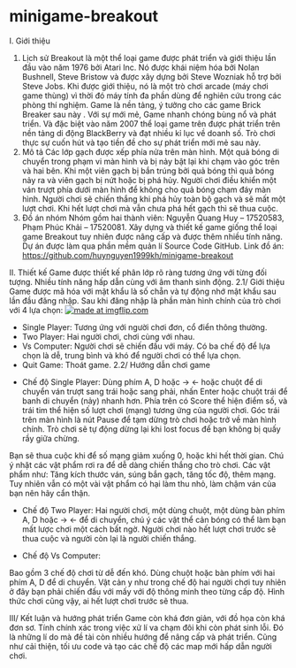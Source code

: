 # minigame-breakout

I. Giới thiệu
1. Lịch sử
	Breakout là một thể loại game được phát triển và giới thiệu lần đầu vào năm 1976 bởi Atari Inc. Nó được khái niệm hóa bởi Nolan Bushnell, Steve Bristow và được xây dựng bởi Steve Wozniak hỗ trợ bởi Steve Jobs. Khi được giới thiệu, nó là một trò chơi arcade (máy chơi game thùng) vì thời đó máy tính đa phần dùng để nghiên cứu trong các phòng thí nghiệm. Game là nền tảng, ý tưởng cho các game Brick Breaker sau này .
	Với sự mới mẻ, Game nhanh chóng bùng nổ và phát triển. Và đặc biệt vào năm 2007 thể loại game trên được phát triển trên nền tảng di động BlackBerry và đạt nhiều kỉ lục về doanh số. Trò chơi thực sự cuốn hút và tạo tiền đề cho sự phát triển mới mẻ sau này.
2. Mô tả
	Các lớp gạch được xếp phía nửa trên màn hình. Một quả bóng di chuyển trong phạm vi màn hình và bị nảy bật lại khi chạm vào góc trên và hai bên. Khi một viên gạch bị bắn trúng bởi quả bóng thì quả bóng nảy ra và viên gạch bị nứt hoặc bị phá hủy. Người chơi điều khiển một ván trượt phía dưới màn hình để không cho quả bóng chạm đáy màn hình. Người chơi sẽ chiến thắng khi phá hủy toàn bộ gạch và sẽ mất một lượt chơi. Khi hết lượt chơi mà vẫn chưa phá hết gạch thì sẽ thua cuộc.
3. Đồ án nhóm 
	Nhóm gồm hai thành viên: Nguyễn Quang Huy – 17520583, Phạm Phúc Khải – 17520081. Xây dựng và thiết kế game giống thể loại game Breakout tuy nhiên được nâng cấp và được thêm nhiều tính năng. Dự án được làm qua phần mềm quản lí Source Code GitHub. Link đồ án: https://github.com/huynguyen1999kh/minigame-breakout
    
II. Thiết kế
	Game được thiết kế phân lớp rõ ràng tương ứng với từng đối tượng. Nhiều tính năng hấp dẫn cùng với âm thanh sinh động.
2.1/ Giới thiệu
	Game được mã hóa với mật khẩu là số chẵn và tự động nhớ mật khẩu sau lần đầu đăng nhập. Sau khi đăng nhập là phần màn hình chính của trò chơi với 4 lựa chọn: 
<a href="https://imgflip.com/gif/2pi4gd"><img src="https://i.imgflip.com/2pi4gd.gif" title="made at imgflip.com"/></a>
+ Single Player: Tương ứng với người chơi đơn, cổ điển thông thường.
+ Two Player: Hai người chơi, chơi cùng với nhau.
+ Vs Computer: Người chơi sẽ chiến đấu với máy. Có ba chế độ để lựa chọn là dễ, trung bình và khó để người chơi có thể lựa chọn.
+ Quit Game: Thoát game.
2.2/ Hướng dẫn chơi game
-	Chế độ Single Player: 
Dùng phím A, D hoặc →  ←  hoặc chuột để di chuyển ván trượt sang trái hoặc sang phải, nhấn Enter hoặc chuột trái để banh di chuyển (nảy) nhanh hơn. Phía trên có Score thể hiện điểm số, và trái tim thể hiện số lượt chơi (mạng) tương ứng của người chơi. Góc trái trên màn hình là nút Pause để tạm dừng trò chơi hoặc trở về màn hình chính. Trò chơi sẽ tự động dừng lại khi lost focus để bạn không bị quấy rầy giữa chừng.
 
Bạn sẽ thua cuộc khi để số mạng giảm xuống 0, hoặc khi hết thời gian. Chú ý nhặt các vật phẩm rơi ra để dễ dàng chiến thắng cho trò chơi. Các vật phẩm như: Tăng kích thước ván, súng bắn gạch, tăng tốc độ, thêm mạng. Tuy nhiên vẫn có một vài vật phẩm có hại làm thu nhỏ, làm chậm ván của bạn nên hãy cẩn thận.
-	Chế độ Two Player: 
Hai người chơi, một dùng chuột, một dùng bàn phím A, D hoặc →  ←  để di chuyển, chú ý các vật thể cản bóng có thể làm bạn mất lược chơi một cách bất ngờ. Người chơi nào hết lượt chơi trước sẽ thua cuộc và người còn lại là người chiến thắng.
 
-	Chế độ Vs Computer: 
     
Bao gồm 3 chế độ chơi từ dễ đến khó. Dùng chuột hoặc bàn phím với hai phím A, D để di chuyển. Vật cản y như trong chế độ hai người chơi tuy nhiên ở đây bạn phải chiến đấu với mấy với độ thông minh theo từng cấp độ. Hình thức chơi cũng vậy, ai hết lượt chơi trước sẽ thua.

III/ Kết luận và hướng phát triển
	Game còn khá đơn giản, với đồ họa còn khá đơn sơ. Tính chính xác trong việc xử lí va chạm đôi khi còn phát sinh lỗi. 
	Đó là những lí do mà đề tài còn nhiều hướng để nâng cấp và phát triển. Cũng như cải thiện, tối ưu code và tạo các chế độ các map mới hấp dẫn người chơi.

